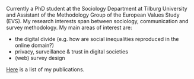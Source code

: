 Currently a PhD student at the Sociology Department at Tilburg University and Assistant of the Methodology Group of the European Values Study (EVS). My research interests span between sociology, communication and survey methodology. My main areas of interest are:
- the digital divide (e.g. how are social inequalities reproduced in the online domain?)
- privacy, surveillance & trust in digital societies
- (web) survey design

[Here](/publications.md) is a list of my publications.
